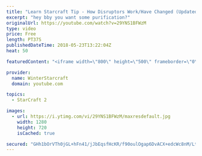```yaml
---
title: "Learn Starcraft Tip - How Disruptors Work/Have Changed (Updated Patch 4.0 2018)"
excerpt: "hey bby you want some purification?"
originalUrl: https://youtube.com/watch?v=29YNS1BFWzM
type: video
price: Free
length: PT37S
publishedDateTime: 2018-05-23T13:22:04Z
heat: 50

featuredContent: "<iframe width=\"800\" height=\"500\" frameborder=\"0\" src=\"https://www.youtube.com/embed/29YNS1BFWzM\" allow=\"accelerometer; autoplay; encrypted-media; gyroscope; picture-in-picture\" allowfullscreen></iframe>"

provider:
  name: WinterStarcraft
  domain: youtube.com

topics:
  - StarCraft 2

images:
  - url: https://i.ytimg.com/vi/29YNS1BFWzM/maxresdefault.jpg
    width: 1280
    height: 720
    isCached: true

secured: "GHh1bOrVTh0jGL+hFn41/jJbEqsfHcKR/f90oulOgap6DvACX+edcWc8nM/Lt9OhWZtfOoREghrTOEUE6jPby9ot11F8XMAx+uX+TOxrfinuP6S+/J/LZlia3EnlF2Das9fCz1iT2v2b/33fAbKLZ4ECAgTQ4Vvtv5S5alm9yi0Sv7ApwZTmyGOvCIqAHV0KQqAKYmj7DYhXX31FfpZYDyM/d3h9egmiNM7hfhr2JPKB41/SdLSnRc4OmUdY7nUzYNrbJU7CtJomTEH+ou8Jspwu3vVipKVNi1bEbaWfvxG/IDkY2hp7gVLIzsgnDcJmAoM4e7fXupxkPrUhpHZ3L8tMzkpU0mhfhWcuqbDK67NYB5E4nPyeR/zyVPf6CsJ8zAs02Nk6L9Y0Kwuyqmikw4WHuJs9OgpYRbt2Cp/YCRs=;IIRBgU5FGhjqXF2p9YhzXw=="
---
```


